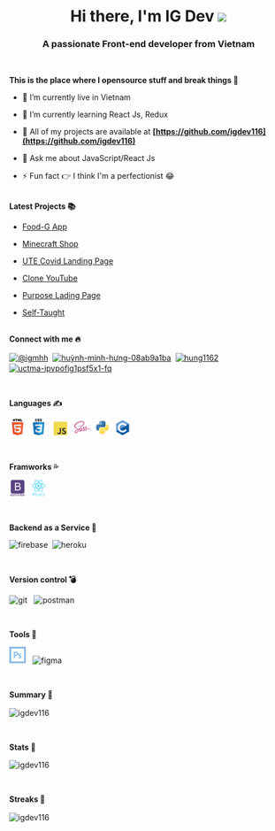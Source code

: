 <h1 align="center">Hi there, I'm IG Dev <a href="https://www.gautamkrishnar.com/"><img src="https://media.giphy.com/media/hvRJCLFzcasrR4ia7z/giphy.gif" width="25px"></a></h1>
<h3 align="center">A passionate Front-end developer from Vietnam</h3>
<br />

**This is the place where I opensource stuff and break things 🦁**

- 🍔 I’m currently live in Vietnam

- 🍩 I’m currently learning React Js, Redux

- 🍞 All of my projects are available at **[https://github.com/igdev116](https://github.com/igdev116)**

- 💬 Ask me about JavaScript/React Js

- ⚡ Fun fact 👉 I think I'm a perfectionist 😂
  <br />
  <br />

**Latest Projects 📚**

- [Food-G App](https://food-g-app.web.app)

- [Minecraft Shop](https://igdev116.github.io/minecraft-shop)

- [UTE Covid Landing Page](https://igdev116.github.io/ute-covid-landing-page)

- [Clone YouTube](https://igdev116.github.io/clone-youtube)

- [Purpose Lading Page](https://ig-purpose.web.app)

- [Self-Taught](https://igdev116.github.io/kt-sass)
  <br />
  <br />

**Connect with me 🔥**

<a href="https://twitter.com/@igmhh" target="blank"><img align="center" src="https://raw.githubusercontent.com/rahuldkjain/github-profile-readme-generator/master/src/images/icons/Social/twitter.svg" alt="@igmhh" height="20" width="30" /></a>&nbsp;
<a href="https://linkedin.com/in/huỳnh-minh-hưng-08ab9a1ba" target="blank"><img align="center" src="https://raw.githubusercontent.com/rahuldkjain/github-profile-readme-generator/master/src/images/icons/Social/linked-in-alt.svg" alt="huỳnh-minh-hưng-08ab9a1ba" height="20" width="30" /></a>&nbsp;
<a href="https://fb.com/hung1162" target="blank"><img align="center" src="https://raw.githubusercontent.com/rahuldkjain/github-profile-readme-generator/master/src/images/icons/Social/facebook.svg" alt="hung1162" height="20" width="30" /></a>&nbsp;
<a href="https://www.youtube.com/channel/UCtMA-IpVPoFIg1Psf5x1-fQ" target="blank"><img align="center" src="https://raw.githubusercontent.com/rahuldkjain/github-profile-readme-generator/master/src/images/icons/Social/youtube.svg" alt="uctma-ipvpofig1psf5x1-fq" height="25" width="35" /></a>

</p>
<br />

**Languages ✍️**

<p align="left">
<img src="https://raw.githubusercontent.com/devicons/devicon/master/icons/html5/html5-original-wordmark.svg" alt="html5" width="30" height="30"/>&nbsp;
<img src="https://raw.githubusercontent.com/devicons/devicon/master/icons/css3/css3-original-wordmark.svg" alt="css3" width="30" height="30"/>&nbsp;&nbsp;
<img src="https://raw.githubusercontent.com/devicons/devicon/master/icons/javascript/javascript-original.svg" alt="javascript" width="25" height="25"/>&nbsp;&nbsp;
<img src="https://raw.githubusercontent.com/devicons/devicon/master/icons/sass/sass-original.svg" alt="sass" width="30" height="30"/>&nbsp;
<img src="https://raw.githubusercontent.com/devicons/devicon/master/icons/python/python-original.svg" alt="python" width="29" height="29"/>&nbsp;
<img src="https://raw.githubusercontent.com/devicons/devicon/master/icons/c/c-original.svg" alt="c" width="28" height="28"/>
</p>
<br />

**Framworks 💦**

<p align="left">
<img src="https://raw.githubusercontent.com/devicons/devicon/master/icons/bootstrap/bootstrap-plain-wordmark.svg" alt="bootstrap" width="30" height="30"/>&nbsp;
<img src="https://raw.githubusercontent.com/devicons/devicon/master/icons/react/react-original-wordmark.svg" alt="react" width="30" height="30"/>
</p>
<br />

**Backend as a Service 🐳**

<p align="left">
<img src="https://www.vectorlogo.zone/logos/firebase/firebase-icon.svg" alt="firebase" width="27" height="27"/>&nbsp;
<img src="https://www.vectorlogo.zone/logos/heroku/heroku-icon.svg" alt="heroku" width="27" height="27"/>
</p>
<br />

**Version control 💣**

<p align="left">
<img src="https://www.vectorlogo.zone/logos/git-scm/git-scm-icon.svg" alt="git" width="25" height="25"/>&nbsp;&nbsp;
<img src="https://www.vectorlogo.zone/logos/getpostman/getpostman-icon.svg" alt="postman" width="25" height="25"/>
</p>
<br />

**Tools 🌊**

<p align="left">
<img src="https://raw.githubusercontent.com/devicons/devicon/master/icons/photoshop/photoshop-line.svg" alt="photoshop" width="30" height="30"/>&nbsp;&nbsp;
<img src="https://www.vectorlogo.zone/logos/figma/figma-icon.svg" alt="figma" width="30" height="30"/>
</p>
<br />

**Summary 🍯**

<p><img align="center" src="https://github-readme-stats.vercel.app/api/top-langs?username=igdev116&show_icons=true&locale=en&layout=compact" alt="igdev116" /></p>
<br />

**Stats 🍹**

<p><img align="center" src="https://github-readme-stats.vercel.app/api?username=igdev116&show_icons=true&locale=en" alt="igdev116" /></p>
<br />

**Streaks 🍺**

<p><img align="center" src="https://github-readme-streak-stats.herokuapp.com/?user=igdev116&" alt="igdev116" /></p>
